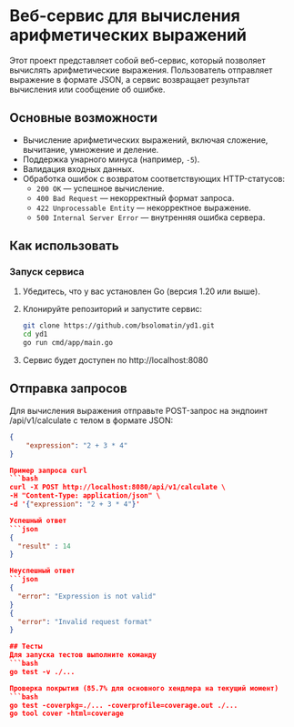 # Веб-сервис для вычисления арифметических выражений

Этот проект представляет собой веб-сервис, который позволяет вычислять арифметические выражения. Пользователь отправляет выражение в формате JSON, а сервис возвращает результат вычисления или сообщение об ошибке.

## Основные возможности

- Вычисление арифметических выражений, включая сложение, вычитание, умножение и деление.
- Поддержка унарного минуса (например, `-5`).
- Валидация входных данных.
- Обработка ошибок с возвратом соответствующих HTTP-статусов:
  - `200 OK` — успешное вычисление.
  - `400 Bad Request` — некорректный формат запроса.
  - `422 Unprocessable Entity` — некорректное выражение.
  - `500 Internal Server Error` — внутренняя ошибка сервера.

## Как использовать

### Запуск сервиса

1. Убедитесь, что у вас установлен Go (версия 1.20 или выше).
2. Клонируйте репозиторий и запустите сервис:

   ```bash
   git clone https://github.com/bsolomatin/yd1.git
   cd yd1
   go run cmd/app/main.go
3. Сервис будет доступен по http://localhost:8080

## Отправка запросов
Для вычисления выражения отправьте POST-запрос на эндпоинт /api/v1/calculate с телом в формате JSON:
```json
{
    "expression": "2 + 3 * 4"
}

Пример запроса curl
```bash
curl -X POST http://localhost:8080/api/v1/calculate \
-H "Content-Type: application/json" \
-d '{"expression": "2 + 3 * 4"}'

Успешный ответ
```json
{
  "result" : 14
}

Неуспешный ответ
```json
{
  "error": "Expression is not valid"
}
{
  "error": "Invalid request format"
}

## Тесты
Для запуска тестов выполните команду
```bash
go test -v ./...

Проверка покрытия (85.7% для основного хендлера на текущий момент)
```bash
go test -coverpkg=./... -coverprofile=coverage.out ./...
go tool cover -html=coverage 
